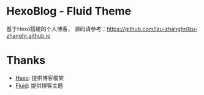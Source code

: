 # HexoBlog - Fluid Theme
基于Hexo搭建的个人博客， 源码请参考：<https://github.com/lzu-zhanghr/lzu-zhanghr.github.io>

# Thanks
* [Hexo](https://hexo.io/zh-cn/): 提供博客框架
* [Fluid](https://github.com/fluid-dev/hexo-theme-fluid): 提供博客主题



